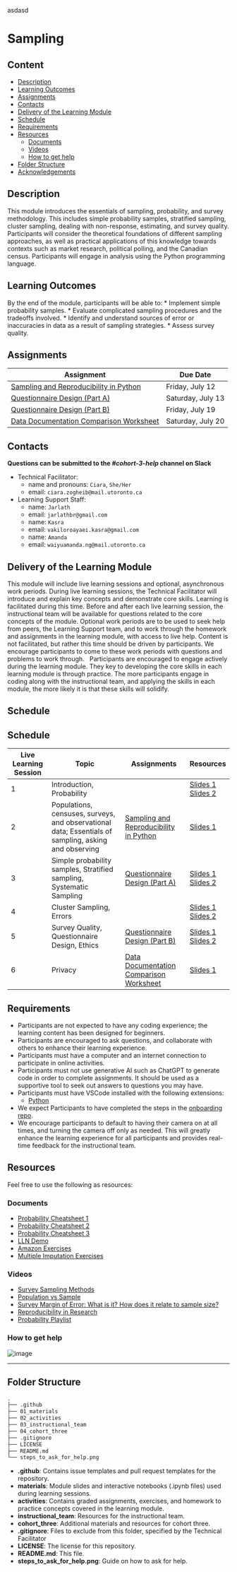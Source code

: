 asdasd
# Sampling

## Content

-   [Description](#description)
-   [Learning Outcomes](#learning-outcomes)
-   [Assignments](#assignments)
-   [Contacts](#contacts)
-   [Delivery of the Learning Module](#delivery-of-the-learning-module)
-   [Schedule](#schedule)
-   [Requirements](#requirements)
-   [Resources](#resources)
    -   [Documents](#documents)
    -   [Videos](#videos)
    -   [How to get help](#how-to-get-help)
-   [Folder Structure](#folder-structure)
-   [Acknowledgements](#acknowledgements)

## Description

This module introduces the essentials of sampling, probability, and
survey methodology. This includes simple probability samples, stratified
sampling, cluster sampling, dealing with non-response, estimating, and
survey quality. Participants will consider the theoretical foundations
of different sampling approaches, as well as practical applications of
this knowledge towards contexts such as market research, political
polling, and the Canadian census. Participants will engage in analysis
using the Python programming language.

## Learning Outcomes

By the end of the module, participants will be able to: \* Implement
simple probability samples. \* Evaluate complicated sampling procedures
and the tradeoffs involved. \* Identify and understand sources of error
or inaccuracies in data as a result of sampling strategies. \* Assess
survey quality.

## Assignments

| Assignment                                                                                                                                                        | Due Date          |
|--------------------------------------------|----------------------------|
| [Sampling and Reproducibility in Python](https://github.com/UofT-DSI/sampling/blob/main/02_activities/assignments/a1_sampling_and_reproducibility.md)             | Friday, July 12   |
| [Questionnaire Design (Part A)](https://github.com/UofT-DSI/sampling/blob/main/02_activities/assignments/a2_questionnaire_design_part_a.md)                       | Saturday, July 13 |
| [Questionnaire Design (Part B)](https://github.com/UofT-DSI/sampling/blob/main/02_activities/assignments/a3_questionnaire_design_part_b.md)                       | Friday, July 19   |
| [Data Documentation Comparison Worksheet](https://github.com/UofT-DSI/sampling/blob/main/02_activities/assignments/a4_data_documentation_comparison_worksheet.md) | Saturday, July 20 |

## Contacts

**Questions can be submitted to the *#cohort-3-help* channel on Slack**

-   Technical Facilitator:
    -   name and pronouns: `Ciara`, `She/Her`
    -   email: `ciara.zogheib@mail.utoronto.ca`
-   Learning Support Staff:
    -   name: `Jarlath`
    -   email: `jarlathbr@gmail.com`
    -   name: `Kasra`
    -   email: `vakiloroayaei.kasra@gmail.com`
    -   name: `Amanda`
    -   email: `waiyuamanda.ng@mail.utoronto.ca`

## Delivery of the Learning Module

This module will include live learning sessions and optional,
asynchronous work periods. During live learning sessions, the Technical
Facilitator will introduce and explain key concepts and demonstrate core
skills. Learning is facilitated during this time. Before and after each
live learning session, the instructional team will be available for
questions related to the core concepts of the module. Optional work
periods are to be used to seek help from peers, the Learning Support
team, and to work through the homework and assignments in the learning
module, with access to live help. Content is not facilitated, but rather
this time should be driven by participants. We encourage participants to
come to these work periods with questions and problems to work through.
  Participants are encouraged to engage actively during the learning
module. They key to developing the core skills in each learning module
is through practice. The more participants engage in coding along with
the instructional team, and applying the skills in each module, the more
likely it is that these skills will solidify.   

## Schedule 

## Schedule
| Live Learning Session | Topic                                                                                                | Assignments                                                                                                       | Resources                                                                                                                                                 |
|------------------|--------------------|------------------|------------------|
| 1                     | Introduction, Probability                                                                            |                                                                                                                   | [Slides 1](./01_materials/slides/00_introduction_slides.pdf) <br> [Slides 2](./01_materials/slides/01_probability_slides.pdf)                             |
| 2                     | Populations, censuses, surveys, and observational data; Essentials of sampling, asking and observing | [Sampling and Reproducibility in Python](./02_activities/assignments/a1_sampling_and_reproducibility.md)          | [Slides 1](./01_materials/slides/02_population_census_surveys_and_observational_data_slides)                                                              |
| 3                     | Simple probability samples, Stratified sampling, Systematic Sampling                                 | [Questionnaire Design (Part A)](./02_activities/assignments/questionnaire_design_part_a.md)                       | [Slides 1](./01_materials/slides/03_simple_probability_samples_slides.pdf) <br> [Slides 2](./01_materials/slides/04_stratified_sampling_slides.pdf)       |
| 4                     | Cluster Sampling, Errors                                                                             |                                                                                                                   | [Slides 1](./01_materials/slides/05_cluster_sampling_slides.pdf) <br> [Slides 2](./01_materials/slides/06_errors_slides.pdf)                              |
| 5                     | Survey Quality, Questionnaire Design, Ethics                                                         | [Questionnaire Design (Part B)](./02_activities/assignments/questionnaire_design_part_b.md)                       | [Slides 1](./01_materials/slides/07_measures_of_quality_and_questionnaire_design_slides.pdf) <br> [Slides 2](./01_materials/slides/08_ethics_slides.pdf)  |
| 6                     | Privacy                                                                                              | [Data Documentation Comparison Worksheet](./02_activities/assignments/data_documentation_comparison_worksheet.md) | [Slides 1](./01_materials/slides/09_privacy_slides.pdf)                                                                                                   |



## Requirements

-   Participants are not expected to have any coding experience; the
    learning content has been designed for beginners.
-   Participants are encouraged to ask questions, and collaborate with
    others to enhance their learning experience.
-   Participants must have a computer and an internet connection to
    participate in online activities.
-   Participants must not use generative AI such as ChatGPT to generate
    code in order to complete assignments. It should be used as a
    supportive tool to seek out answers to questions you may have.
-   Participants must have VSCode installed with the following
    extensions:
    -   [Python](https://marketplace.visualstudio.com/items?itemName=ms-python.python)
-   We expect Participants to have completed the steps in the
    [onboarding repo](https://github.com/UofT-DSI/onboarding/).
-   We encourage participants to default to having their camera on at
    all times, and turning the camera off only as needed. This will
    greatly enhance the learning experience for all participants and
    provides real-time feedback for the instructional team.

## Resources

Feel free to use the following as resources:

### Documents

-   [Probability Cheatsheet
    1](./04_cohort_three/resources/probability_cheatsheet_1.pdf)
-   [Probability Cheatsheet
    2](./04_cohort_three/resources/probability_cheatsheet_2.pdf)
-   [Probability Cheatsheet
    3](./04_cohort_three/resources/probability_cheatsheet_3.png)
-   [LLN Demo](./04_cohort_three/resources/5.1_probability_lln_demo.py)
-   [Amazon Exercises](./04_cohort_three/resources/amazon_exercises.pdf)
-   [Multiple Imputation
    Exercises](./04_cohort_three/resources/sampling_multiple_imputation_exerises.py)

### Videos

-   [Survey Sampling
    Methods](https://www.youtube.com/watch?v=tuJnu8RAUuU)
-   [Population vs Sample](https://www.youtube.com/watch?v=r-rFO_2NsgI)
-   [Survey Margin of Error: What is it? How does it relate to sample
    size?](https://www.youtube.com/watch?v=nilZF1KmCg4)
-   [Reproducibility in
    Research](https://www.youtube.com/watch?v=EvoVb_QLRK8)
-   [Probability
    Playlist](https://www.youtube.com/playlist?list=PLC58778F28211FA19)

### How to get help

![image](./steps_to_ask_for_help.png)

<hr>

## Folder Structure

``` markdown
.
├── .github
├── 01_materials
├── 02_activities
├── 03_instructional_team
├── 04_cohort_three
├── .gitignore
├── LICENSE
├── README.md
└── steps_to_ask_for_help.png
```

-   **.github**: Contains issue templates and pull request templates for
    the repository.
-   **materials**: Module slides and interactive notebooks (.ipynb
    files) used during learning sessions.
-   **activities**: Contains graded assignments, exercises, and homework
    to practice concepts covered in the learning module.
-   **instructional_team**: Resources for the instructional team.
-   **cohort_three**: Additional materials and resources for cohort
    three.
-   **.gitignore**: Files to exclude from this folder, specified by the
    Technical Facilitator
-   **LICENSE**: The license for this repository.
-   **README.md**: This file.
-   **steps_to_ask_for_help.png**: Guide on how to ask for help.
